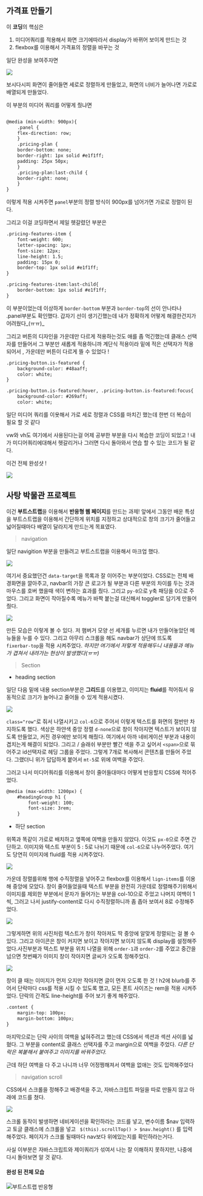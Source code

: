 ## 가격표 만들기

이 **코딩**의 핵심은 

1. 미디어쿼리를 적용해서 화면 크기에따라서 display가 바뀌어 보이게 만드는 것
2. flexbox를 이용해서 가격표의 정렬을 바꾸는 것

일단 완성을 보여주자면

![](https://velog.velcdn.com/images/whkfk12/post/2815b898-28d4-415a-8f85-abd868db2756/image.gif)

보시다시피 화면이 줄어들면 세로로 정렬하게 만들었고,
화면의 너비가 늘어나면 가로로 배열되게 만들었다.

이 부분의 미디어 쿼리를 어떻게 줬냐면
``` Html

@media (min-width: 900px){
    .panel {
    flex-direction: row;
    }
    .pricing-plan {
    border-bottom: none;
    border-right: 1px solid #e1f1ff;
    padding: 25px 50px;
    }
    .pricing-plan:last-child {
    border-right: none;
    }
}
```
이렇게 적용 시켜주면 `panel`부분의 정렬 방식이 900px를 넘어가면 가로로 정렬이 된다. 

그리고 이걸 코딩하면서 제일 헷갈렸던 부분은
```Html
.pricing-features-item {
    font-weight: 600;
    letter-spacing: 1px;
    font-size: 12px;
    line-height: 1.5;
    padding: 15px 0;
    border-top: 1px solid #e1f1ff;
}

.pricing-features-item:last-child{
    border-bottom: 1px solid #e1f1ff;
}
```
이 부분이었는데 이상하게 `border-bottom` 부분과 `border-top`의 선이 안나타나 .panel부분도 확인했다. 갑자기 선이 생기긴했는데 내가 정확하게 어떻게 해결한건지가 어려웠다_(ㅠㅠ)_

그리고 버튼의 디자인을 가운데만 다르게 적용하는것도 애를 좀 먹긴했는데 클래스 선택자를 만들어서 그 부분만 새롭게 적용하니까
계단식 적용이라 밑에 적은 선택자가 적용되어서 , 가운데만 버튼이 다르게 뜰 수 있었다 !

```HTML
.pricing-button.is-featured {
    background-color: #48aaff;
    color: white;
}

.pricing-button.is-featured:hover, .pricing-button.is-featured:focus{
    background-color: #269aff;
    color: white;
```

일단 미디어 쿼리를 이욧해서 가로 세로 정렬과 
CSS를 마치긴 했는데 한번 더 복습이 필요 할 것 같다

vw와 vh도 여기에서 사용된다는걸 어제 공부한 부분을 다시 복습한 코딩이 되었고 ! 내가 미디어쿼리에대해서 헷갈리거나 그러면 다시 돌아와서 연습 할 수 있는 코드가 될  같다.

이건 전체 완성샷 !

![](https://velog.velcdn.com/images/whkfk12/post/c19d4521-eab5-4e49-adc2-c94498b6809d/image.png)


## 사탕 박물관 프로젝트

이건 **부트스트랩**을 이용해서 **반응형 웹 페이지**를 만드는 과제! 앞에서 그동안 배운 특성을 부트스트랩을 이용해서 간단하게 위치를 지정하고 상대적으로 창의 크기가 줄어들고 넓어질때마다 배열이 달라지게 만드는게 목표였다.


> navigation

일단 navigition 부분을 만들려고 부트스트랩을 이용해서 마크업 했다.

![](https://velog.velcdn.com/images/whkfk12/post/706953ff-2297-4bf8-8b8b-058e3954afeb/image.png)

여기서 중요했던건 `data-target`을 목록과 잘 이어주는 부분이었다.
CSS로는 전체 배경화면을 깔아주고, navbar의 가장 큰 로고가 될 부분과 다른 부분의 차이를 두는 것과 마우스를 호버 했을때 색이 변하는 효과를 줬다. 그리고 `py-0`으로 y축 패딩을 0으로 주었다.
그리고 화면이 작아질수록 메뉴가 바짝 붙는걸 대신해서 toggler로 담기게 만들어줬다. 

![](https://velog.velcdn.com/images/whkfk12/post/dc45c572-a002-46b3-9f04-9a371f614b80/image.png)

만든 모습은 이렇게 볼 수 있다. 저 햄버거 모양 선 세개를 누르면 내가 만들어놓았던 메뉴들을 누를 수 있다. 그리고 아무리 스크롤을 해도 navbar가 상단에 뜨도록 `fixerbar-top`을 적용 시켜주었다. _하지만 여기에서 저렇게 적용해두니 내용들과 메뉴가 겹쳐서 내려가는 현상이 발생했다(ㅠㅠ)_ 

> Section

+ heading section

일단 다음 밑에 내용 section부분은 **그리드**를 이용했고, 이미지는 **fluid**를 적어줘서 유동적으로 크기가 늘어나고 줄어들 수 있게 적용시켰다.

![](https://velog.velcdn.com/images/whkfk12/post/5b898037-5a97-40cc-9d60-268bfa517d19/image.png)


`class="row"`로 줘서 나열시키고 `col-6`으로 주어서 이렇게 텍스트를 화면의 절반만 차지하도록 했다. 색상은 하얀색 중앙 정렬 `d-none`으로 창이 작아지면 텍스트가 보이지 않도록 만들었고, 커진 경우에만 보이게 해줬다. 여기에서 아까 네비게이션 부분과 내용이 겹치는게 해결이 되었다. 그리고 / 슬래쉬 부분만 빨간 색을 주고 싶어서 `<span>`으로 묶어주고 id선택자로 헤딩 그룹을 주었다. 그렇게 7개로 복사해서 콘텐츠를 만들어 주었다. 그랬더니 위가 답답하게 붙어서 `mt-5`로 위에 여백을 주었다.

그러고 나서 미디어쿼리를 이용해서 창이 줄어들대마다 어떻게 반응할지 CSS에 적어주었다.

```html
@media (max-width: 1200px) {
    #headingGroup h1 {
        font-weight: 100;
        font-size: 3rem;
    }
```

+ 하단 section

위쪽과 똑같이 가로로 배치하고 옆쪽에 여백을 만들지 않았다. 이것도 `px-0`으로 주면 간단하고. 이미지와 텍스트 부분이 5 : 5로 나뉘기 때문에 `col-6`으로 나누어주었다. 여기도 당연히 이미지에 fluid를 적용 시켜주었다.

![](https://velog.velcdn.com/images/whkfk12/post/0d6236d4-82b7-4f26-89a6-9b303eb5f47d/image.png)

가운데 정렬를위해 행에 수직정렬을 넣어주고 flexbox를 이용해서 `lign-items`를 이용해 중앙에 모았다. 창이 줄어들었을때 텍스트 부분을 완전히 가운데로 정렬해주기위해서 이미지를 제외한 부분에서 문자가 들어가는 부분을 col-10으로 주었고 나머지 여백이 1씩, 그러고 나서 justify-content로 다시 수직정렬하니까 좀 좁아 보여서 8로 수정해주었다.

![](https://velog.velcdn.com/images/whkfk12/post/bc3dfcbe-3872-49a6-926e-390aa256a782/image.png)

그렇게하면 위의 사진처럼 텍스트가 창이 작아져도 딱 중앙에 알맞게 정렬되는 걸 볼 수 있다.
그리고 아이콘은 창이 커지면 보이고 작아지면 보이지 않도록 display를 설정해주었다.사진부분과 텍스트 부분을 위치 나열을 위해 `order-1`과 `order-2`를 주었고 중간을 넘으면 첫번째가 이미지 창이 작아지면 글씨가 오도록 정해주었다.

![](https://velog.velcdn.com/images/whkfk12/post/b111815c-005b-407d-87e0-9350e88fd164/image.gif)

창이 클 때는 이미지가 먼저 오지만 작아지면 글이 먼저 오도록 한 것 !
h2에 blurb를 주어서 단락마다 css를 적용 시킬 수 있도록 했고, 모든 폰트 사이즈는  rem을 적용 시켜주었다. 단락의 간격도 line-height를 주어 보기 좋게 해주었다. 

```html
.content {
    margin-top: 100px;
    margin-bottom: 100px;
}
```

마지막으로는 단락 사이의 여백을 넓혀주려고 했는데 CSS에서 섹션과 섹션 사이를 넓혔다. 그 부분을 content로 클래스 선택자를 주고 margin으로 여백을 주었다. 
_다른 단락은 복붙해서 붙여주고 이미지를 바꿔주었다._

근데 하단 여백을 다 주고 나니까 너무 어정쩡해져서 여백을 없애는 것도 입력해주었다

> navigation scroll

CSS에서 스크롤을 정해주고 배경색을 주고, 자바스크립트 파일을 따로 만들지 않고 아래에 코드를 쳤다. 

![](https://velog.velcdn.com/images/whkfk12/post/65b292f0-0d13-478a-849d-4050170fe51c/image.png)

스크롤 동작이 발생하면 네비게이션을 확인하라는 코드를 넣고,  변수이름 $nav 입력하고
토글 클래스에 스크롤을 넣고 ` $(this).scrollTop() > $nav.height()` 를 입력해주었다. 
페이지가 스크롤 될때마다 nav보다 위에있는지를 확인하라는거다.

사실 이부분은 자바스크립트와 제이쿼리가 섞여서 나는 잘 이해하지 못하지만,
나중에 다시 돌아보면 알 것 같다.

#### 완성 된 전체 모습

![부트스트랩 반응형](https://github.com/user-attachments/assets/0ac7ad1a-98ea-422c-9ad6-e1d68274e144)



